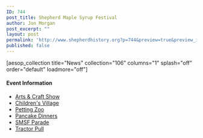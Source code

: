 ```yaml
---
ID: 744
post_title: Shepherd Maple Syrup Festival
author: Jon Morgan
post_excerpt: ""
layout: post
permalink: 'http://www.shepherdhistory.org?p=744&preview=true&preview_id=744'
published: false
---
```

[aesop_collection title="News" collection="106" columns="1" splash="off" order="default" loadmore="off"]
<h4>Event Information</h4>
<ul>
 	<li><a href="http://www.shepherdmaplesyrupfest.org/arts-craft-show">Arts &amp; Craft Show</a></li>
 	<li><a href="http://www.shepherdmaplesyrupfest.org/childrens-village">Children's Village</a></li>
 	<li><a href="http://www.shepherdmaplesyrupfest.org/1443-2">Petting Zoo</a></li>
 	<li><a href="http://www.shepherdmaplesyrupfest.org/pancake-dinners-information-2">Pancake Dinners</a></li>
 	<li><a href="http://www.shepherdmaplesyrupfest.org/smsf-festival-parade">SMSF Parade</a></li>
 	<li><a href="http://www.shepherdmaplesyrupfest.org/tractor-pull">Tractor Pull</a></li>
</ul>